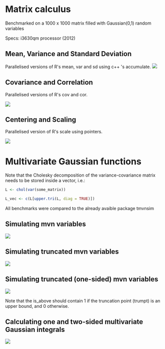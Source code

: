 # Matrix calculus

Benchmarked on a 1000 x 1000 matrix filled with Gaussian(0,1) random variables

Specs: i3630qm processor (2012)

## Mean, Variance and Standard Deviation

Parallelised versions of R's mean, var and sd using c++ 's accumulate. 
![](https://i.imgur.com/uHeIRZR.png)

## Covariance and Correlation

Parallelised versions of R's cov and cor. 

![](https://i.imgur.com/FeEh1nP.png)

## Centering and Scaling

Parallelised version of R's scale using pointers.

![](https://i.imgur.com/M15AWQ0.png)



# Multivariate Gaussian functions

Note that the Cholesky decomposition of the variance-covariance matrix needs to be stored inside a vector, i.e.:

```R
L <- chol(var(some_matrix))

L_vec <- c(L[upper.tri(L, diag = TRUE)])
```

All benchmarks were compared to the already avaible package tmvnsim

## Simulating mvn variables

![](https://i.imgur.com/47HjkWL.png)

## Simulating truncated mvn variables

![](https://i.imgur.com/9XXnQOB.png)

## Simulating truncated (one-sided) mvn variables

![](https://i.imgur.com/suc6V15.png)

Note that the is_above should contain 1 if the truncation point (trumpt) is an upper bound, and 0 otherwise.

## Calculating one and two-sided multivariate Gaussian integrals

![](https://i.imgur.com/tMfcNWn.png)








